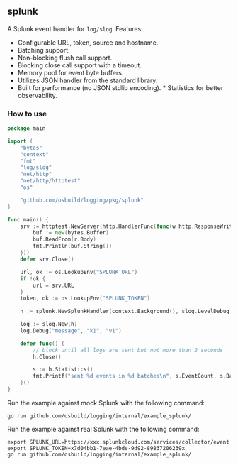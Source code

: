 ## splunk

A Splunk event handler for `log/slog`. Features:

* Configurable URL, token, source and hostname.
* Batching support.
* Non-blocking flush call support.
* Blocking close call support with a timeout.
* Memory pool for event byte buffers.
* Utilizes JSON handler from the standard library.
* Built for performance (no JSON stdlib encoding).
* Statistics for better observability.

### How to use

```go
package main

import (
	"bytes"
	"context"
	"fmt"
	"log/slog"
	"net/http"
	"net/http/httptest"
	"os"

	"github.com/osbuild/logging/pkg/splunk"
)

func main() {
	srv := httptest.NewServer(http.HandlerFunc(func(w http.ResponseWriter, r *http.Request) {
		buf := new(bytes.Buffer)
		buf.ReadFrom(r.Body)
		fmt.Println(buf.String())
	}))
	defer srv.Close()

	url, ok := os.LookupEnv("SPLUNK_URL")
	if !ok {
		url = srv.URL
	}
	token, ok := os.LookupEnv("SPLUNK_TOKEN")

	h := splunk.NewSplunkHandler(context.Background(), slog.LevelDebug, url, token, "source", "hostname")

	log := slog.New(h)
	log.Debug("message", "k1", "v1")

	defer func() {
		// block until all logs are sent but not more than 2 seconds
		h.Close()

		s := h.Statistics()
		fmt.Printf("sent %d events in %d batches\n", s.EventCount, s.BatchCount)
	}()
}
```

Run the example against mock Splunk with the following command:

```
go run github.com/osbuild/logging/internal/example_splunk/
```

Run the example against real Splunk with the following command:

```
export SPLUNK_URL=https://xxx.splunkcloud.com/services/collector/event
export SPLUNK_TOKEN=x7d04bb1-7eae-4bde-9d92-89837206239x
go run github.com/osbuild/logging/internal/example_splunk/
```

